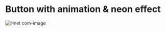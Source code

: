 # Button with animation & neon effect

![Hnet com-image](https://user-images.githubusercontent.com/30801844/152148709-373744d4-9818-4639-84a2-345719a1b30c.gif)
